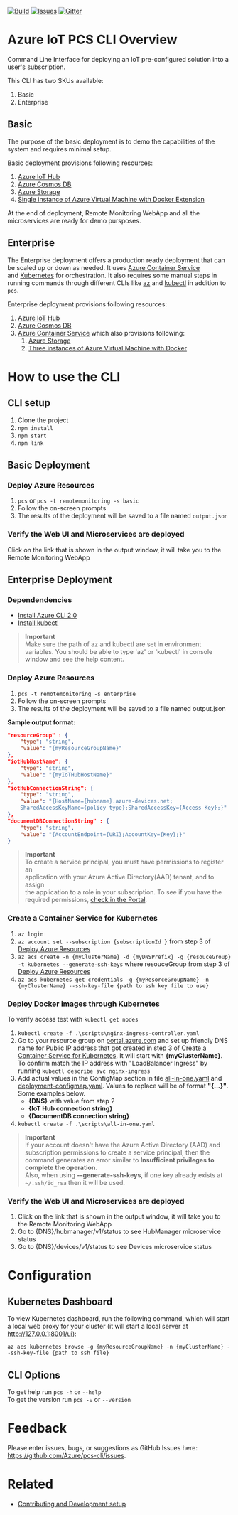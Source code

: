 [![Build][build-badge]][build-url]
[![Issues][issues-badge]][issues-url]
[![Gitter][gitter-badge]][gitter-url]

Azure IoT PCS CLI Overview
==========================

Command Line Interface for deploying an IoT pre-configured solution into a
user's subscription.

This CLI has two SKUs available:

1. Basic
2. Enterprise

## Basic

The purpose of the basic deployment is to demo the capabilities of the system
and requires minimal setup.

Basic deployment provisions following resources:

1. [Azure IoT Hub](https://azure.microsoft.com/en-us/services/iot-hub/)
2. [Azure Cosmos DB](https://docs.microsoft.com/en-us/azure/cosmos-db/create-documentdb-dotnet)
3. [Azure Storage](https://azure.microsoft.com/en-us/services/storage/)
4. [Single instance of Azure Virtual Machine with Docker Extension](https://azure.microsoft.com/en-us/services/virtual-machines/)

At the end of deployment, Remote Monitoring WebApp and all the microservices
are ready for demo pursposes.

## Enterprise

The Enterprise deployment offers a production ready deployment that can be
scaled up or down as needed. It uses
[Azure Container Service](https://azure.microsoft.com/en-us/services/container-service/)\
and [Kubernetes](https://kubernetes.io/) for orchestration. It also requires
some manual steps in running commands through different CLIs like
[az](https://docs.microsoft.com/en-us/cli/azure/install-azure-cli) and
[kubectl](https://docs.microsoft.com/en-us/cli/azure/install-azure-cli)
in addition to ```pcs```.

Enterprise deployment provisions following resources:

1. [Azure IoT Hub](https://azure.microsoft.com/en-us/services/iot-hub/)
2. [Azure Cosmos DB](https://docs.microsoft.com/en-us/azure/cosmos-db/create-documentdb-dotnet)
3. [Azure Container Service](https://azure.microsoft.com/en-us/services/container-service/)
   which also provisions following:
   1. [Azure Storage](https://azure.microsoft.com/en-us/services/storage/)
   2. [Three instances of Azure Virtual Machine with Docker](https://azure.microsoft.com/en-us/services/virtual-machines/)

How to use the CLI
==================

## CLI setup

1. Clone the project
2. `npm install`
3. `npm start`
4. `npm link`

## Basic Deployment

### Deploy Azure Resources

1. `pcs` or `pcs -t remotemonitoring -s basic`
2. Follow the on-screen prompts
3. The results of the deployment will be saved to a file named `output.json`

### Verify the Web UI and Microservices are deployed

Click on the link that is shown in the output window, it will take you to
the Remote Monitoring WebApp

## Enterprise Deployment

### Dependendencies

- [Install Azure CLI 2.0](https://docs.microsoft.com/en-us/cli/azure/install-azure-cli)
- [Install kubectl](https://kubernetes.io/docs/tasks/tools/install-kubectl/)

> **Important** \
Make sure the path of az and kubectl are set in environment variables.
You should be able to type 'az' or 'kubectl' in console window and see
the help content.

### Deploy Azure Resources

1. `pcs -t remotemonitoring -s enterprise`
2. Follow the on-screen prompts
3. The results of the deployment will be saved to a file named output.json

**Sample output format:**
```json
"resourceGroup" : {
    "type": "string",
    "value": "{myResourceGroupName}"
},
"iotHubHostName": {
    "type": "string",
    "value": "{myIoTHubHostName}"
},
"iotHubConnectionString": {
    "type": "string",
    "value": "{HostName={hubname}.azure-devices.net;
    SharedAccessKeyName={policy type};SharedAccessKey={Access Key};}"
},
"documentDBConnectionString" : {
    "type": "string",
    "value": "{AccountEndpoint={URI};AccountKey={Key};}"
}
```

> **Important** \
To create a service principal, you must have permissions to register an \
application with your Azure Active Directory(AAD) tenant, and to assign \
the application to a role in your subscription. To see if you have the \
required permissions, [check in the Portal](https://docs.microsoft.com/en-us/azure/azure-resource-manager/resource-group-create-service-principal-portal#required-permissions).

### Create a Container Service for Kubernetes

1. `az login`
2. `az account set --subscription {subscriptionId }` from step 3 of
   [Deploy Azure Resources](README.md#deploy-azure-resources-1)
3. `az acs create -n {myClusterName} -d {myDNSPrefix} -g {resouceGroup} -t kubernetes --generate-ssh-keys`
   where resouceGroup from step 3 of
   [Deploy Azure Resources](README.md#deploy-azure-resources-1)
4. `az acs kubernetes get-credentials -g {myResorceGroupName} -n {myClusterName} --ssh-key-file {path to ssh key file to use}`

### Deploy Docker images through Kubernetes

To verify access test with `kubectl get nodes`
1. `kubectl create -f .\scripts\nginx-ingress-controller.yaml`
2. Go to your resource group on [portal.azure.com](http://portal.azure.com)
   and set up friendly DNS name for Public IP address that got created in
   step 3 of
   [Create a Container Service for Kubernetes](README.md#create-a-container-service-for-kubernetes).
   It will start with **{myClusterName}**. To confirm match the IP address
   with "LoadBalancer Ingress" by running `kubectl describe svc nginx-ingress`
3. Add actual values in the ConfigMap section in file
   [all-in-one.yaml](https://github.com/Azure/pcs-cli/blob/master/remotemonitoring/scripts/all-in-one.yaml) and [deployment-configmap.yaml](https://github.com/Azure/pcs-cli/blob/master/remotemonitoring/scripts/individual/deployment-configmap.yaml).
   Values to replace will be of format **"{...}"**. Some examples below.
    * **{DNS}** with value from step 2
    * **{IoT Hub connection string}**
    * **{DocumentDB connection string}**
4. `kubectl create -f .\scripts\all-in-one.yaml`

> **Important** \
If your account doesn't have the Azure Active Directory (AAD) and subscription
permissions to create a service principal, then the command generates an error
similar to **Insufficient privileges to complete the operation**. \
Also, when using **--generate-ssh-keys**, if one key already exists at
`~/.ssh/id_rsa` then it will be used.

### Verify the Web UI and Microservices are deployed

1. Click on the link that is shown in the output window, it will take you to
   the Remote Monitoring WebApp
2. Go to {DNS}/hubmanager/v1/status to see HubManager microservice status
3. Go to {DNS}/devices/v1/status to see Devices microservice status

Configuration
=============

## Kubernetes Dashboard

To view Kubernetes dashboard, run the following command, which will start a local
web proxy for your cluster (it will start a local server at http://127.0.0.1:8001/ui):

`az acs kubernetes browse -g {myResourceGroupName} -n {myClusterName} --ssh-key-file {path to ssh file}`

## CLI Options

To get help run `pcs -h` or `--help` \
To get the version run `pcs -v` or `--version`

Feedback
========

Please enter issues, bugs, or suggestions as GitHub Issues here: https://github.com/Azure/pcs-cli/issues.

Related
=======

* [Contributing and Development setup](CONTRIBUTING.md)


[build-badge]: https://img.shields.io/travis/Azure/iot-pcs-cli.svg
[build-url]: https://travis-ci.com/Azure/iot-pcs-cli
[issues-badge]: https://img.shields.io/github/issues/azure/iot-pcs-cli.svg
[issues-url]: https://github.com/azure/iot-pcs-cli/issues
[gitter-badge]: https://img.shields.io/gitter/room/azure/iot-pcs.js.svg
[gitter-url]: https://gitter.im/azure/iot-pcs
